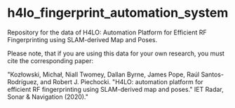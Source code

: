 # h4lo_fingerprint_automation_system
Repository for the data of H4LO: Automation Platform for Efficient RF Fingerprinting using SLAM-derived Map and Poses.

Please note, that if you are using this data for your own research, you must cite the corresponding paper:

"Kozłowski, Michał, Niall Twomey, Dallan Byrne, James Pope, Raúl Santos-Rodríguez, and Robert J. Piechocki. "H4LO: automation platform for efficient RF fingerprinting using SLAM-derived map and poses." IET Radar, Sonar & Navigation (2020)."




